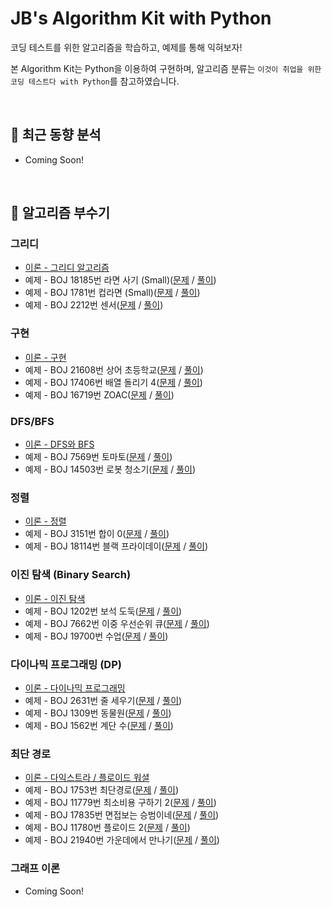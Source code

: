 # JB's Algorithm Kit with Python

코딩 테스트를 위한 알고리즘을 학습하고, 예제를 통해 익혀보자!

본 Algorithm Kit는 Python을 이용하여 구현하며, 알고리즘 분류는 `이것이 취업을 위한 코딩 테스트다 with Python`를 참고하였습니다.

</br>

## 🧐 최근 동향 분석

- Coming Soon!

</br>

## 🔨 알고리즘 부수기

### 그리디

- [이론 - 그리디 알고리즘](./greedy/README.md)
- 예제 - BOJ 18185번 라면 사기 (Small)([문제](https://www.acmicpc.net/problem/18185) / [풀이](./greedy/boj-18185-ramen.py))
- 예제 - BOJ 1781번 컵라면 (Small)([문제](https://www.acmicpc.net/problem/1781) / [풀이](./greedy/boj-1781-cup_ramen.py))
- 예제 - BOJ 2212번 센서([문제](https://www.acmicpc.net/problem/2212) / [풀이](./greedy/boj-2212-sensor.py))

### 구현

- [이론 - 구현](./implementation/README.md)
- 예제 - BOJ 21608번 상어 초등학교([문제](https://www.acmicpc.net/problem/21608) / [풀이](./implementation/boj-21608-shark.py))
- 예제 - BOJ 17406번 배열 돌리기 4([문제](https://www.acmicpc.net/problem/17406) / [풀이](./implementation/boj-17406-rotate_array.py))
- 예제 - BOJ 16719번 ZOAC([문제](https://www.acmicpc.net/problem/16719) / [풀이](./implementation/boj-16719-zoac.py))

### DFS/BFS

- [이론 - DFS와 BFS](./dfs_bfs/README.md)
- 예제 - BOJ 7569번 토마토([문제](https://www.acmicpc.net/problem/7569) / [풀이](./dfs_bfs/boj-7569-tomato.py))
- 예제 - BOJ 14503번 로봇 청소기([문제](https://www.acmicpc.net/problem/14503) / [풀이](./dfs_bfs/boj-14503-robot.py))

### 정렬

- [이론 - 정렬](./sort/README.md)
- 예제 - BOJ 3151번 합이 0([문제](https://www.acmicpc.net/problem/3151) / [풀이](./sort/boj-3151-sum_0.py))
- 예제 - BOJ 18114번 블랙 프라이데이([문제](https://www.acmicpc.net/problem/18114) / [풀이](./sort/boj-18114-black_friday.py))

### 이진 탐색 (Binary Search)

- [이론 - 이진 탐색](./binary_search/README.md)
- 예제 - BOJ 1202번 보석 도둑([문제](https://www.acmicpc.net/problem/1202) / [풀이](./binary_search/BOJ-1202-thief.py))
- 예제 - BOJ 7662번 이중 우선순위 큐([문제](https://www.acmicpc.net/problem/7662) / [풀이](./binary_search/BOJ-7662-double_pq.py))
- 예제 - BOJ 19700번 수업([문제](https://www.acmicpc.net/problem/19700) / [풀이](./binary_search/BOJ-19700-class.py))

### 다이나믹 프로그래밍 (DP)

- [이론 - 다이나믹 프로그래밍](./dynamic_programming/README.md)
- 예제 - BOJ 2631번 줄 세우기([문제](https://www.acmicpc.net/problem/2631) / [풀이](./dynamic_programming/boj-2631-line_up.py))
- 예제 - BOJ 1309번 동물원([문제](https://www.acmicpc.net/problem/1309) / [풀이](./dynamic_programming/boj-1309-zoo.py))
- 예제 - BOJ 1562번 계단 수([문제](https://www.acmicpc.net/problem/1562) / [풀이](./dynamic_programming/boj-1562-stair_number.py))

### 최단 경로

- [이론 - 다익스트라 / 플로이드 워셜](./shortest_path/README.md)
- 예제 - BOJ 1753번 최단경로([문제](https://www.acmicpc.net/problem/1753) / [풀이](./shortest_path/boj-1753-shortest_path.py))
- 예제 - BOJ 11779번 최소비용 구하기 2([문제](https://www.acmicpc.net/problem/11779) / [풀이](./shortest_path/boj-11779-min_cost_2.py))
- 예제 - BOJ 17835번 면접보는 승범이네([문제](https://www.acmicpc.net/problem/17835) / [풀이](./shortest_path/boj-17835-interview.py))
- 예제 - BOJ 11780번 플로이드 2([문제](https://www.acmicpc.net/problem/11780) / [풀이](./shortest_path/boj-11780-floyd_2.py))
- 예제 - BOJ 21940번 가운데에서 만나기([문제](https://www.acmicpc.net/problem/21940) / [풀이](./shortest_path/boj-21940-middle.py))

### 그래프 이론

- Coming Soon!
